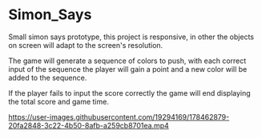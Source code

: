 # Simon_Says
Small simon says prototype, this project is responsive, in other the objects on screen will adapt to the screen's resolution.

The game will generate a sequence of colors to push, with each correct input of the sequence the player will gain a point and a new color will be added to the sequence.

If the player fails to input the score correctly the game will end displaying the total score and game time.

https://user-images.githubusercontent.com/19294169/178462879-20fa2848-3c22-4b50-8afb-a259cb8701ea.mp4

